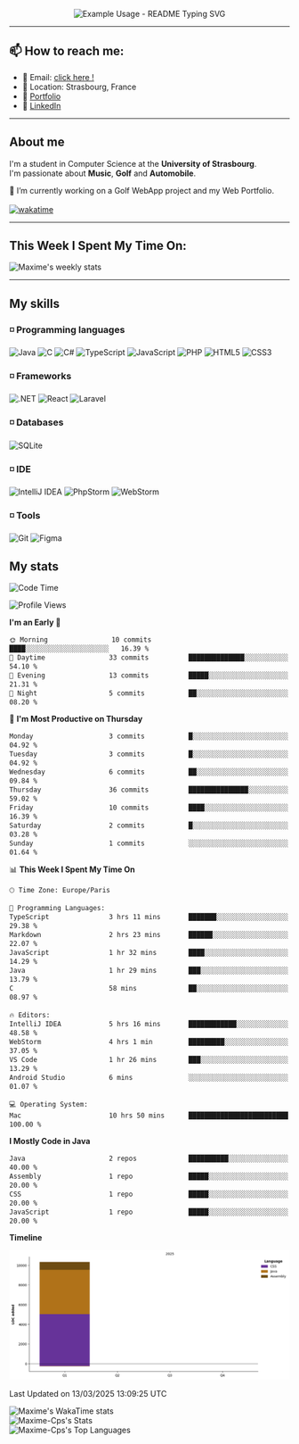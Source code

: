 
<p align="center">
  <img src="https://readme-typing-svg.demolab.com/?lines=Hi+!;I'm+Maxime+Chapuis;Feel+free+to+take+a+look+at+my+GitHub+Profile&font=Fira%20Code&center=true&width=380&height=50&duration=4000&pause=1000" alt="Example Usage - README Typing SVG">
</p>

---

##  📫 How to reach me:

  - 📧 Email: [click here !](maxime.chapuis60@gmail.com)
  - 📌 Location: Strasbourg, France
  - 📝 [Portfolio](https://myportfolio-maxime-chapuis.vercel.app/)
  - 📝 [LinkedIn](https://www.linkedin.com/in/maxime-chapuis-1b1b3b1b3/)

---

## About me

I'm a student in Computer Science at the **University of Strasbourg**.
<br>
I'm passionate about **Music**, **Golf** and **Automobile**.

🔭 I’m currently working on a Golf WebApp project and my Web Portfolio.
<br>
<br>
[![wakatime](https://wakatime.com/badge/user/5f7eb571-b054-4c7e-825f-bf1e9160676b.svg)](https://wakatime.com/@5f7eb571-b054-4c7e-825f-bf1e9160676b)

---

## This Week I Spent My Time On:

![Maxime's weekly stats](https://myportfolio-maxime-chapuis.vercel.app/ressources/weekly_stats.svg)

---

## My skills

### ◽️ Programming languages

![Java](https://img.shields.io/badge/Java-007396?style=for-the-badge&logo=java&logoColor=white)
![C](https://img.shields.io/badge/C-00599C?style=for-the-badge&logo=&logoColor=white)
![C#](https://img.shields.io/badge/C%23-239120?style=for-the-badge&logo=c-sharp&logoColor=white)
![TypeScript](https://img.shields.io/badge/TypeScript-007ACC?style=for-the-badge&logo=typescript&logoColor=white)
![JavaScript](https://img.shields.io/badge/JavaScript-F7DF1E?style=for-the-badge&logo=javascript&logoColor=black)
![PHP](https://img.shields.io/badge/PHP-777BB4?style=for-the-badge&logo=php&logoColor=white)
![HTML5](https://img.shields.io/badge/HTML5-E34F26?style=for-the-badge&logo=html5&logoColor=white)
![CSS3](https://img.shields.io/badge/CSS3-1572B6?style=for-the-badge&logo=css3&logoColor=white)



### ◽️ Frameworks

![.NET](https://img.shields.io/badge/.NET-512BD4?style=for-the-badge&logo=.net&logoColor=white)
![React](https://img.shields.io/badge/React-0a7ea4?style=for-the-badge&logo=react&logoColor=white)
![Laravel](https://img.shields.io/badge/Laravel-DD0031?style=for-the-badge&logo=laravel&logoColor=white)

### ◽️ Databases

![SQLite](https://img.shields.io/badge/SQLite-4479A1?style=for-the-badge&logo=sqlite&logoColor=white)

### ◽️ IDE

![IntelliJ IDEA](https://img.shields.io/badge/IntelliJIDEA-000000?style=for-the-badge&logo=intellij-idea&logoColor=white)
![PhpStorm](https://img.shields.io/badge/PhpStorm-000000?style=for-the-badge&logo=phpstorm&logoColor=white)
![WebStorm](https://img.shields.io/badge/WebStorm-000000?style=for-the-badge&logo=webstorm&logoColor=white)

### ◽️ Tools

![Git](https://img.shields.io/badge/Git-F05032?style=for-the-badge&logo=git&logoColor=white)
![Figma](https://img.shields.io/badge/Figma-F05032?style=for-the-badge&logo=figma&logoColor=white)

## My stats

<!--START_SECTION:waka-->
![Code Time](http://img.shields.io/badge/Code%20Time-13%20hrs%204%20mins-blue)

![Profile Views](http://img.shields.io/badge/Profile%20Views-0-blue)

**I'm an Early 🐤** 

```text
🌞 Morning                10 commits          ████░░░░░░░░░░░░░░░░░░░░░   16.39 % 
🌆 Daytime                33 commits          ██████████████░░░░░░░░░░░   54.10 % 
🌃 Evening                13 commits          █████░░░░░░░░░░░░░░░░░░░░   21.31 % 
🌙 Night                  5 commits           ██░░░░░░░░░░░░░░░░░░░░░░░   08.20 % 
```
📅 **I'm Most Productive on Thursday** 

```text
Monday                   3 commits           █░░░░░░░░░░░░░░░░░░░░░░░░   04.92 % 
Tuesday                  3 commits           █░░░░░░░░░░░░░░░░░░░░░░░░   04.92 % 
Wednesday                6 commits           ██░░░░░░░░░░░░░░░░░░░░░░░   09.84 % 
Thursday                 36 commits          ███████████████░░░░░░░░░░   59.02 % 
Friday                   10 commits          ████░░░░░░░░░░░░░░░░░░░░░   16.39 % 
Saturday                 2 commits           █░░░░░░░░░░░░░░░░░░░░░░░░   03.28 % 
Sunday                   1 commits           ░░░░░░░░░░░░░░░░░░░░░░░░░   01.64 % 
```


📊 **This Week I Spent My Time On** 

```text
🕑︎ Time Zone: Europe/Paris

💬 Programming Languages: 
TypeScript               3 hrs 11 mins       ███████░░░░░░░░░░░░░░░░░░   29.38 % 
Markdown                 2 hrs 23 mins       ██████░░░░░░░░░░░░░░░░░░░   22.07 % 
JavaScript               1 hr 32 mins        ████░░░░░░░░░░░░░░░░░░░░░   14.29 % 
Java                     1 hr 29 mins        ███░░░░░░░░░░░░░░░░░░░░░░   13.79 % 
C                        58 mins             ██░░░░░░░░░░░░░░░░░░░░░░░   08.97 % 

🔥 Editors: 
IntelliJ IDEA            5 hrs 16 mins       ████████████░░░░░░░░░░░░░   48.58 % 
WebStorm                 4 hrs 1 min         █████████░░░░░░░░░░░░░░░░   37.05 % 
VS Code                  1 hr 26 mins        ███░░░░░░░░░░░░░░░░░░░░░░   13.29 % 
Android Studio           6 mins              ░░░░░░░░░░░░░░░░░░░░░░░░░   01.07 % 

💻 Operating System: 
Mac                      10 hrs 50 mins      █████████████████████████   100.00 % 
```

**I Mostly Code in Java** 

```text
Java                     2 repos             ██████████░░░░░░░░░░░░░░░   40.00 % 
Assembly                 1 repo              █████░░░░░░░░░░░░░░░░░░░░   20.00 % 
CSS                      1 repo              █████░░░░░░░░░░░░░░░░░░░░   20.00 % 
JavaScript               1 repo              █████░░░░░░░░░░░░░░░░░░░░   20.00 % 
```



**Timeline**

![Lines of Code chart](https://raw.githubusercontent.com/Maxime-Cps/Maxime-Cps/main/assets/bar_graph.png)


 Last Updated on 13/03/2025 13:09:25 UTC
<!--END_SECTION:waka-->

![Maxime's WakaTime stats](https://github-readme-stats-maximes-projects-0d1947d9.vercel.app/api/wakatime?username=M3SSM0CKY)
<br>
![Maxime-Cps's Stats](https://github-readme-stats-maximes-projects-0d1947d9.vercel.app/api?username=Maxime-Cps&theme=blueberry&show_icons=true&hide_border=false&count_private=false)
<br>
![Maxime-Cps's Top Languages](https://github-readme-stats-maximes-projects-0d1947d9.vercel.app/api/top-langs/?username=Maxime-Cps&theme=blueberry&show_icons=true&hide_border=false&layout=compact)

<!--
**Maxime-Cps/Maxime-Cps** is a ✨ _special_ ✨ repository because its `README.md` (this file) appears on your GitHub profile.

Here are some ideas to get you started:

- 🔭 I’m currently working on ...
- 🌱 I’m currently learning ...
- 👯 I’m looking to collaborate on ...
- 🤔 I’m looking for help with ...
- 💬 Ask me about ...
- 📫 How to reach me: ...
- 😄 Pronouns: ...
- ⚡ Fun fact: ...
-->
